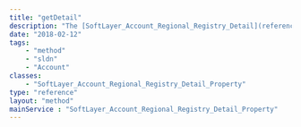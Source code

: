 ```yaml
---
title: "getDetail"
description: "The [SoftLayer_Account_Regional_Registry_Detail](reference/datatypes/SoftLayer_Account_Regional_Registry_Detail) object this property belongs to"
date: "2018-02-12"
tags:
    - "method"
    - "sldn"
    - "Account"
classes:
    - "SoftLayer_Account_Regional_Registry_Detail_Property"
type: "reference"
layout: "method"
mainService : "SoftLayer_Account_Regional_Registry_Detail_Property"
---
```

